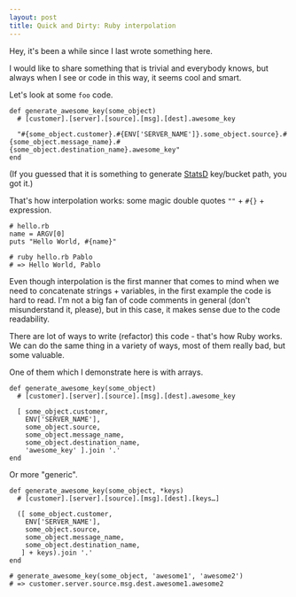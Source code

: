 ```yaml
---
layout: post
title: Quick and Dirty: Ruby interpolation
---
```


Hey, it's been a while since I last wrote something here.

I would like to share something that is trivial and everybody knows, but always when I see or code in this way, it seems cool and smart.

Let's look at some `foo` code.

    def generate_awesome_key(some_object)
      # [customer].[server].[source].[msg].[dest].awesome_key

      "#{some_object.customer}.#{ENV['SERVER_NAME']}.some_object.source}.#{some_object.message_name}.#{some_object.destination_name}.awesome_key"
    end

(If you guessed that it is something to generate [StatsD](https://github.com/etsy/statsd) key/bucket path, you got it.)

That's how interpolation works: some magic double quotes `""` + `#{}` + expression.

    # hello.rb
    name = ARGV[0]
    puts "Hello World, #{name}"

    # ruby hello.rb Pablo
    # => Hello World, Pablo

Even though interpolation is the first manner that comes to mind when we need to concatenate strings + variables, in the first example the code is hard to read. I'm not a big fan of code comments in general (don't misunderstand it, please), but in this case, it makes sense due to the code readability.

There are lot of ways to write (refactor) this code - that's how Ruby works. We can do the same thing in a variety of ways, most of them really bad, but some valuable.

One of them which I demonstrate here is with arrays.

    def generate_awesome_key(some_object)
      # [customer].[server].[source].[msg].[dest].awesome_key

      [ some_object.customer,
        ENV['SERVER_NAME'],
        some_object.source,
        some_object.message_name,
        some_object.destination_name,
        'awesome_key' ].join '.'
    end


Or more "generic".

    def generate_awesome_key(some_object, *keys)
      # [customer].[server].[source].[msg].[dest].[keys…]

      ([ some_object.customer,
        ENV['SERVER_NAME'],
        some_object.source,
        some_object.message_name,
        some_object.destination_name,
       ] + keys).join '.'
    end

    # generate_awesome_key(some_object, 'awesome1', 'awesome2')
    # => customer.server.source.msg.dest.awesome1.awesome2
